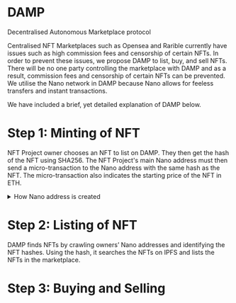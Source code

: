 # DAMP
Decentralised Autonomous Marketplace protocol

Centralised NFT Marketplaces such as Opensea and Rarible currently have issues such as high commission fees and censorship of certain NFTs. In order to prevent these issues, we propose DAMP to list, buy, and sell NFTs. There will be no one party controlling the marketplace with DAMP and as a result, commission fees and censorship of certain NFTs can be prevented. We utilise the Nano network in DAMP because Nano allows for feeless transfers and instant transactions. 

We have included a brief, yet detailed explanation of DAMP below. 
# Step 1: Minting of NFT

NFT Project owner chooses an NFT to list on DAMP. They then get the hash of the NFT using SHA256. The NFT Project's main Nano address must then send a micro-transaction to the Nano address with the same hash as the NFT. The micro-transaction also indicates the starting price of the NFT in ETH. 

<details>
<summary>How Nano address is created</summary>
    + markdown list 1
        + nested list 1
        + nested list 2
    + markdown list 2
</details>


# Step 2: Listing of NFT

DAMP finds NFTs by crawling owners’ Nano addresses and identifying the NFT hashes. Using the hash, it searches the NFTs on IPFS and lists the NFTs in the marketplace. 

# Step 3: Buying and Selling 

